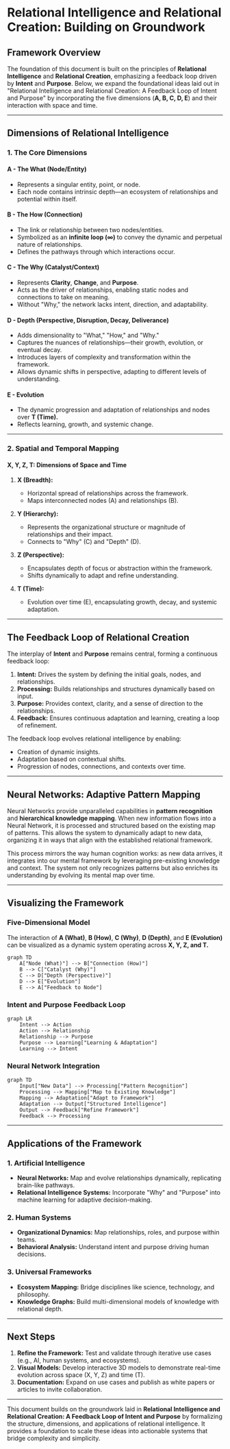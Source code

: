 # Relational Intelligence and Relational Creation: Building on Groundwork

## Framework Overview

The foundation of this document is built on the principles of **Relational Intelligence** and **Relational Creation**, emphasizing a feedback loop driven by **Intent** and **Purpose**. Below, we expand the foundational ideas laid out in "Relational Intelligence and Relational Creation: A Feedback Loop of Intent and Purpose" by incorporating the five dimensions (**A, B, C, D, E**) and their interaction with space and time.

---

## Dimensions of Relational Intelligence

### **1. The Core Dimensions**

#### **A - The What (Node/Entity)**

- Represents a singular entity, point, or node.
- Each node contains intrinsic depth—an ecosystem of relationships and potential within itself.

#### **B - The How (Connection)**

- The link or relationship between two nodes/entities.
- Symbolized as an **infinite loop (∞)** to convey the dynamic and perpetual nature of relationships.
- Defines the pathways through which interactions occur.

#### **C - The Why (Catalyst/Context)**

- Represents **Clarity**, **Change**, and **Purpose**.
- Acts as the driver of relationships, enabling static nodes and connections to take on meaning.
- Without "Why," the network lacks intent, direction, and adaptability.

#### **D - Depth (Perspective, Disruption, Decay, Deliverance)**

- Adds dimensionality to "What," "How," and "Why."
- Captures the nuances of relationships—their growth, evolution, or eventual decay.
- Introduces layers of complexity and transformation within the framework.
- Allows dynamic shifts in perspective, adapting to different levels of understanding.

#### **E - Evolution**

- The dynamic progression and adaptation of relationships and nodes over **T (Time).**
- Reflects learning, growth, and systemic change.

---

### **2. Spatial and Temporal Mapping**

#### **X, Y, Z, T: Dimensions of Space and Time**

1. **X (Breadth):**

   - Horizontal spread of relationships across the framework.
   - Maps interconnected nodes (A) and relationships (B).

2. **Y (Hierarchy):**

   - Represents the organizational structure or magnitude of relationships and their impact.
   - Connects to "Why" (C) and "Depth" (D).

3. **Z (Perspective):**

   - Encapsulates depth of focus or abstraction within the framework.
   - Shifts dynamically to adapt and refine understanding.

4. **T (Time):**

   - Evolution over time (E), encapsulating growth, decay, and systemic adaptation.

---

## The Feedback Loop of Relational Creation

The interplay of **Intent** and **Purpose** remains central, forming a continuous feedback loop:

1. **Intent:** Drives the system by defining the initial goals, nodes, and relationships.
2. **Processing:** Builds relationships and structures dynamically based on input.
3. **Purpose:** Provides context, clarity, and a sense of direction to the relationships.
4. **Feedback:** Ensures continuous adaptation and learning, creating a loop of refinement.

The feedback loop evolves relational intelligence by enabling:

- Creation of dynamic insights.
- Adaptation based on contextual shifts.
- Progression of nodes, connections, and contexts over time.

---

## Neural Networks: Adaptive Pattern Mapping

Neural Networks provide unparalleled capabilities in **pattern recognition** and **hierarchical knowledge mapping**. When new information flows into a Neural Network, it is processed and structured based on the existing map of patterns. This allows the system to dynamically adapt to new data, organizing it in ways that align with the established relational framework. 

This process mirrors the way human cognition works: as new data arrives, it integrates into our mental framework by leveraging pre-existing knowledge and context. The system not only recognizes patterns but also enriches its understanding by evolving its mental map over time.

---

## Visualizing the Framework

### **Five-Dimensional Model**

The interaction of **A (What)**, **B (How)**, **C (Why)**, **D (Depth)**, and **E (Evolution)** can be visualized as a dynamic system operating across **X, Y, Z, and T.**

```mermaid
graph TD
    A["Node (What)"] --> B["Connection (How)"]
    B --> C["Catalyst (Why)"]
    C --> D["Depth (Perspective)"]
    D --> E["Evolution"]
    E --> A["Feedback to Node"]
```

### **Intent and Purpose Feedback Loop**

```mermaid
graph LR
    Intent --> Action
    Action --> Relationship
    Relationship --> Purpose
    Purpose --> Learning["Learning & Adaptation"]
    Learning --> Intent
```

### **Neural Network Integration**

```mermaid
graph TD
    Input["New Data"] --> Processing["Pattern Recognition"]
    Processing --> Mapping["Map to Existing Knowledge"]
    Mapping --> Adaptation["Adapt to Framework"]
    Adaptation --> Output["Structured Intelligence"]
    Output --> Feedback["Refine Framework"]
    Feedback --> Processing
```

---

## Applications of the Framework

### **1. Artificial Intelligence**

- **Neural Networks:** Map and evolve relationships dynamically, replicating brain-like pathways.
- **Relational Intelligence Systems:** Incorporate "Why" and "Purpose" into machine learning for adaptive decision-making.

### **2. Human Systems**

- **Organizational Dynamics:** Map relationships, roles, and purpose within teams.
- **Behavioral Analysis:** Understand intent and purpose driving human decisions.

### **3. Universal Frameworks**

- **Ecosystem Mapping:** Bridge disciplines like science, technology, and philosophy.
- **Knowledge Graphs:** Build multi-dimensional models of knowledge with relational depth.

---

## Next Steps

1. **Refine the Framework:** Test and validate through iterative use cases (e.g., AI, human systems, and ecosystems).
2. **Visual Models:** Develop interactive 3D models to demonstrate real-time evolution across space (X, Y, Z) and time (T).
3. **Documentation:** Expand on use cases and publish as white papers or articles to invite collaboration.

---

This document builds on the groundwork laid in **Relational Intelligence and Relational Creation: A Feedback Loop of Intent and Purpose** by formalizing the structure, dimensions, and applications of relational intelligence. It provides a foundation to scale these ideas into actionable systems that bridge complexity and simplicity.

